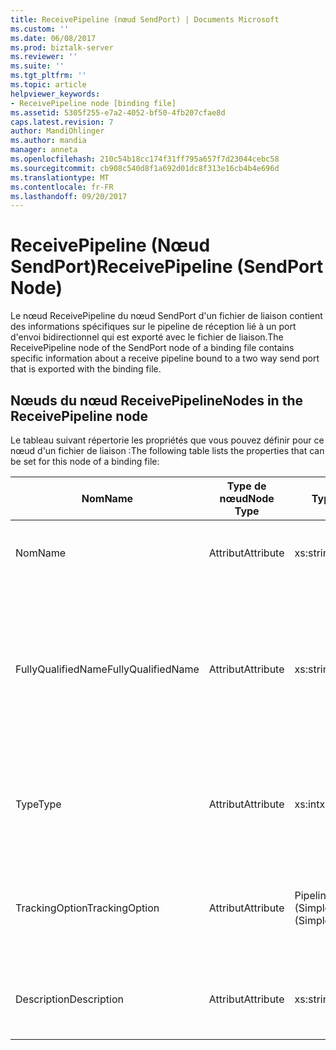 ```yaml
---
title: ReceivePipeline (nœud SendPort) | Documents Microsoft
ms.custom: ''
ms.date: 06/08/2017
ms.prod: biztalk-server
ms.reviewer: ''
ms.suite: ''
ms.tgt_pltfrm: ''
ms.topic: article
helpviewer_keywords:
- ReceivePipeline node [binding file]
ms.assetid: 5305f255-e7a2-4052-bf50-4fb207cfae8d
caps.latest.revision: 7
author: MandiOhlinger
ms.author: mandia
manager: anneta
ms.openlocfilehash: 210c54b18cc174f31ff795a657f7d23044cebc58
ms.sourcegitcommit: cb908c540d8f1a692d01dc8f313e16cb4b4e696d
ms.translationtype: MT
ms.contentlocale: fr-FR
ms.lasthandoff: 09/20/2017
---
```

# <a name="receivepipeline-sendport-node"></a><span data-ttu-id="6ac5e-102">ReceivePipeline (Nœud SendPort)</span><span class="sxs-lookup"><span data-stu-id="6ac5e-102">ReceivePipeline (SendPort Node)</span></span>
<span data-ttu-id="6ac5e-103">Le nœud ReceivePipeline du nœud SendPort d'un fichier de liaison contient des informations spécifiques sur le pipeline de réception lié à un port d'envoi bidirectionnel qui est exporté avec le fichier de liaison.</span><span class="sxs-lookup"><span data-stu-id="6ac5e-103">The ReceivePipeline node of the SendPort node of a binding file contains specific information about a receive pipeline bound to a two way send port that is exported with the binding file.</span></span>  
  
## <a name="nodes-in-the-receivepipeline-node"></a><span data-ttu-id="6ac5e-104">Nœuds du nœud ReceivePipeline</span><span class="sxs-lookup"><span data-stu-id="6ac5e-104">Nodes in the ReceivePipeline node</span></span>  
 <span data-ttu-id="6ac5e-105">Le tableau suivant répertorie les propriétés que vous pouvez définir pour ce nœud d'un fichier de liaison :</span><span class="sxs-lookup"><span data-stu-id="6ac5e-105">The following table lists the properties that can be set for this node of a binding file:</span></span>  
  
|<span data-ttu-id="6ac5e-106">**Nom**</span><span class="sxs-lookup"><span data-stu-id="6ac5e-106">**Name**</span></span>|<span data-ttu-id="6ac5e-107">**Type de nœud**</span><span class="sxs-lookup"><span data-stu-id="6ac5e-107">**Node Type**</span></span>|<span data-ttu-id="6ac5e-108">**Type de données**</span><span class="sxs-lookup"><span data-stu-id="6ac5e-108">**Data Type**</span></span>|<span data-ttu-id="6ac5e-109">**Description**</span><span class="sxs-lookup"><span data-stu-id="6ac5e-109">**Description**</span></span>|<span data-ttu-id="6ac5e-110">**Restrictions**</span><span class="sxs-lookup"><span data-stu-id="6ac5e-110">**Restrictions**</span></span>|<span data-ttu-id="6ac5e-111">**Commentaires**</span><span class="sxs-lookup"><span data-stu-id="6ac5e-111">**Comments**</span></span>|  
|--------------|-------------------|-------------------|---------------------|----------------------|------------------|  
|<span data-ttu-id="6ac5e-112">Nom</span><span class="sxs-lookup"><span data-stu-id="6ac5e-112">Name</span></span>|<span data-ttu-id="6ac5e-113">Attribut</span><span class="sxs-lookup"><span data-stu-id="6ac5e-113">Attribute</span></span>|<span data-ttu-id="6ac5e-114">xs:string</span><span class="sxs-lookup"><span data-stu-id="6ac5e-114">xs:string</span></span>|<span data-ttu-id="6ac5e-115">Indique le nom du pipeline d'envoi.</span><span class="sxs-lookup"><span data-stu-id="6ac5e-115">Specifies the name of the send pipeline.</span></span>|<span data-ttu-id="6ac5e-116">Facultatif</span><span class="sxs-lookup"><span data-stu-id="6ac5e-116">Not required</span></span>|<span data-ttu-id="6ac5e-117">Valeur par défaut : vide</span><span class="sxs-lookup"><span data-stu-id="6ac5e-117">Default value: empty</span></span>|  
|<span data-ttu-id="6ac5e-118">FullyQualifiedName</span><span class="sxs-lookup"><span data-stu-id="6ac5e-118">FullyQualifiedName</span></span>|<span data-ttu-id="6ac5e-119">Attribut</span><span class="sxs-lookup"><span data-stu-id="6ac5e-119">Attribute</span></span>|<span data-ttu-id="6ac5e-120">xs:string</span><span class="sxs-lookup"><span data-stu-id="6ac5e-120">xs:string</span></span>|<span data-ttu-id="6ac5e-121">Spécifie le nom qualifié complet du pipeline, qui inclut le nom de l’assembly que le pipeline a été déployé dans le cadre de.</span><span class="sxs-lookup"><span data-stu-id="6ac5e-121">Specifies the fully qualified name of the pipeline, which includes the name of the assembly that the pipeline was deployed as a part of.</span></span>|<span data-ttu-id="6ac5e-122">Facultatif</span><span class="sxs-lookup"><span data-stu-id="6ac5e-122">Not required</span></span>|<span data-ttu-id="6ac5e-123">Valeur par défaut : vide</span><span class="sxs-lookup"><span data-stu-id="6ac5e-123">Default value: empty</span></span>|  
|<span data-ttu-id="6ac5e-124">Type</span><span class="sxs-lookup"><span data-stu-id="6ac5e-124">Type</span></span>|<span data-ttu-id="6ac5e-125">Attribut</span><span class="sxs-lookup"><span data-stu-id="6ac5e-125">Attribute</span></span>|<span data-ttu-id="6ac5e-126">xs:int</span><span class="sxs-lookup"><span data-stu-id="6ac5e-126">xs:int</span></span>|<span data-ttu-id="6ac5e-127">Indique le type du pipeline.</span><span class="sxs-lookup"><span data-stu-id="6ac5e-127">Specifies the type of pipeline.</span></span>|<span data-ttu-id="6ac5e-128">Requis</span><span class="sxs-lookup"><span data-stu-id="6ac5e-128">Required</span></span>|<span data-ttu-id="6ac5e-129">Valeur par défaut : Aucun</span><span class="sxs-lookup"><span data-stu-id="6ac5e-129">Default value: none</span></span><br /><br /> <span data-ttu-id="6ac5e-130">Les valeurs possibles sont présentées dans l'énumération</span><span class="sxs-lookup"><span data-stu-id="6ac5e-130">Possible values are documented in the</span></span><br /><br /> <span data-ttu-id="6ac5e-131">[Microsoft.BizTalk.ExplorerOM.PipelineType](http://msdn.microsoft.com/library/microsoft.biztalk.explorerom.pipelinetype.aspx) énumération.</span><span class="sxs-lookup"><span data-stu-id="6ac5e-131">[Microsoft.BizTalk.ExplorerOM.PipelineType](http://msdn.microsoft.com/library/microsoft.biztalk.explorerom.pipelinetype.aspx) enumeration.</span></span>|  
|<span data-ttu-id="6ac5e-132">TrackingOption</span><span class="sxs-lookup"><span data-stu-id="6ac5e-132">TrackingOption</span></span>|<span data-ttu-id="6ac5e-133">Attribut</span><span class="sxs-lookup"><span data-stu-id="6ac5e-133">Attribute</span></span>|<span data-ttu-id="6ac5e-134">PipelineTrackingTypes (SimpleType)</span><span class="sxs-lookup"><span data-stu-id="6ac5e-134">PipelineTrackingTypes (SimpleType)</span></span>|<span data-ttu-id="6ac5e-135">Spécifie les options de suivi pour le pipeline.</span><span class="sxs-lookup"><span data-stu-id="6ac5e-135">Specifies the tracking options for the pipeline.</span></span>|<span data-ttu-id="6ac5e-136">Requis</span><span class="sxs-lookup"><span data-stu-id="6ac5e-136">Required</span></span>|<span data-ttu-id="6ac5e-137">Valeur par défaut : Aucun</span><span class="sxs-lookup"><span data-stu-id="6ac5e-137">Default value: none</span></span><br /><br /> <span data-ttu-id="6ac5e-138">Les valeurs possibles sont documentées dans l'énumération [Microsoft.BizTalk.ExplorerOM.PipelineTrackingTypes](http://msdn.microsoft.com/library/microsoft.biztalk.explorerom.pipelinetrackingtypes.aspx) .</span><span class="sxs-lookup"><span data-stu-id="6ac5e-138">Possible values are documented in the [Microsoft.BizTalk.ExplorerOM.PipelineTrackingTypes](http://msdn.microsoft.com/library/microsoft.biztalk.explorerom.pipelinetrackingtypes.aspx) enumeration.</span></span>|  
|<span data-ttu-id="6ac5e-139">Description</span><span class="sxs-lookup"><span data-stu-id="6ac5e-139">Description</span></span>|<span data-ttu-id="6ac5e-140">Attribut</span><span class="sxs-lookup"><span data-stu-id="6ac5e-140">Attribute</span></span>|<span data-ttu-id="6ac5e-141">xs:string</span><span class="sxs-lookup"><span data-stu-id="6ac5e-141">xs:string</span></span>|<span data-ttu-id="6ac5e-142">Spécifie une description pour le pipeline d'envoi.</span><span class="sxs-lookup"><span data-stu-id="6ac5e-142">Specifies a description for the send pipeline.</span></span>|<span data-ttu-id="6ac5e-143">Facultatif</span><span class="sxs-lookup"><span data-stu-id="6ac5e-143">Not required</span></span>|<span data-ttu-id="6ac5e-144">Valeur par défaut : vide</span><span class="sxs-lookup"><span data-stu-id="6ac5e-144">Default value: empty</span></span>|